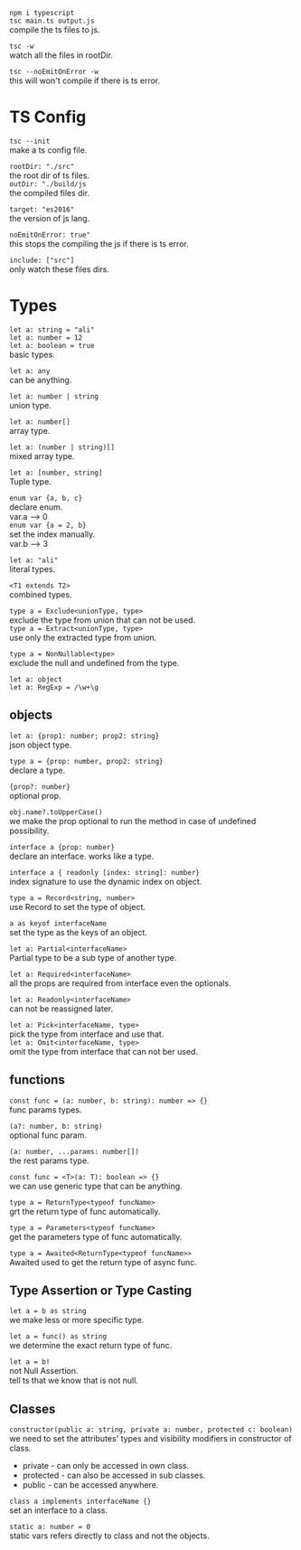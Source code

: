 `npm i typescript`  
`tsc main.ts output.js`  
compile the ts files to js.

`tsc -w`  
watch all the files in rootDir.

`tsc --noEmitOnError -w`  
this will won't compile if there is ts error.

# TS Config

`tsc --init`  
make a ts config file.

`rootDir: "./src"`  
the root dir of ts files.  
`outDir: "./build/js`  
the compiled files dir.

`target: "es2016"`  
the version of js lang.

`noEmitOnError: true"`  
this stops the compiling the js if there is ts error.

`include: ["src"]`  
only watch these files dirs.

# Types

`let a: string = "ali"`  
`let a: number = 12`  
`let a: boolean = true`  
basic types.

`let a: any`  
can be anything.

`let a: number | string`  
union type.

`let a: number[]`  
array type.

`let a: (number | string)[]`  
mixed array type.

`let a: [number, string]`  
Tuple type.

`enum var {a, b, c}`  
declare enum.  
var.a --> 0  
`enum var {a = 2, b}`  
set the index manually.  
var.b --> 3

`let a: "ali"`  
literal types.

`<T1 extends T2>`  
combined types.

`type a = Exclude<unionType, type>`  
exclude the type from union that can not be used.  
`type a = Extract<unionType, type>`  
use only the extracted type from union.

`type a = NonNullable<type>`  
exclude the null and undefined from the type.

`let a: object`  
`let a: RegExp = /\w+\g`

## objects

`let a: {prop1: number; prop2: string}`  
json object type.

`type a = {prop: number, prop2: string}`  
declare a type.

`{prop?: number}`  
optional prop.

`obj.name?.toUpperCase()`  
we make the prop optional to run the method in case of undefined possibility.

`interface a {prop: number}`  
declare an interface. works like a type.

`interface a { readonly [index: string]: number}`  
index signature to use the dynamic index on object.

`type a = Record<string, number>`  
use Record to set the type of object.

`a as keyof interfaceName`  
set the type as the keys of an object.

`let a: Partial<interfaceName>`  
Partial type to be a sub type of another type.

`let a: Required<interfaceName>`  
all the props are required from interface even the optionals.

`let a: Readonly<interfaceName>`  
can not be reassigned later.

`let a: Pick<interfaceName, type>`  
pick the type from interface and use that.  
`let a: Omit<interfaceName, type>`  
omit the type from interface that can not ber used.

## functions

`const func = (a: number, b: string): number => {}`  
func params types.

`(a?: number, b: string)`  
optional func param.

`(a: number, ...params: number[])`  
the rest params type.

`const func = <T>(a: T): boolean => {}`  
we can use generic type that can be anything.

`type a = ReturnType<typeof funcName>`  
grt the return type of func automatically.

`type a = Parameters<typeof funcName>`  
get the parameters type of func automatically.

`type a = Awaited<ReturnType<typeof funcName>>`  
Awaited used to get the return type of async func.

## Type Assertion or Type Casting

`let a = b as string`  
we make less or more specific type.

`let a = func() as string`  
we determine the exact return type of func.

`let a = b!`  
not Null Assertion.  
tell ts that we know that is not null.

## Classes

`constructor(public a: string, private a: number, protected c: boolean)`  
we need to set the attributes' types and visibility modifiers in constructor of class.

- private - can only be accessed in own class.
- protected - can also be accessed in sub classes.
- public - can be accessed anywhere.

`class a implements interfaceName {}`  
set an interface to a class.

`static a: number = 0`  
static vars refers directly to class and not the objects.
